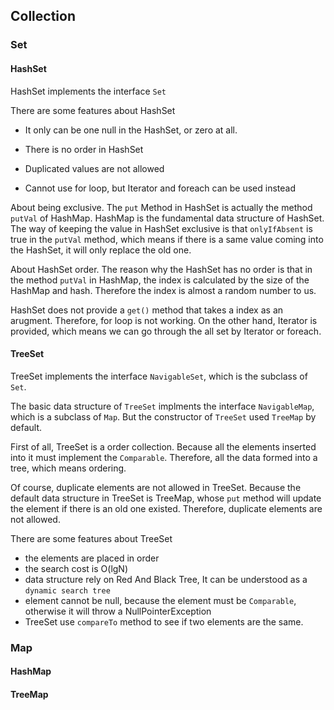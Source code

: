 ## Collection

### Set

#### HashSet

HashSet implements the interface `Set`

There are some features about HashSet

- It only can be one null in the HashSet, or zero at all.

- There is no order in HashSet

- Duplicated values are not allowed

- Cannot use for loop, but Iterator and foreach can be used instead



About being exclusive. The `put` Method in HashSet is actually the method `putVal` of HashMap. HashMap is the fundamental data structure of HashSet. The way of keeping the value in HashSet exclusive is that `onlyIfAbsent` is true in the `putVal` method, which means if there is a same value coming into the HashSet, it will only replace the old one.

About HashSet order. The reason why the HashSet has no order is that in the method `putVal` in HashMap, the index is calculated by the size of the HashMap and hash. Therefore the index is almost a random number to us.

HashSet does not provide a `get()` method that takes a index as an arugment. Therefore, for loop is not working. On the other hand, Iterator is provided, which means we can go through the all set by Iterator or foreach.



#### TreeSet

TreeSet implements the interface `NavigableSet`,  which is the subclass of `Set`.

The basic data structure of `TreeSet` implments the interface `NavigableMap`, which is a subclass of `Map`. But the constructor of `TreeSet` used `TreeMap` by default.

First of all, TreeSet is a order collection. Because all the elements inserted into it must implement the `Comparable`. Therefore, all the data formed into a tree, which means ordering.

Of course, duplicate elements are not allowed in TreeSet. Because the default data structure in TreeSet is TreeMap, whose `put` method will update the element if there is an old one existed. Therefore, duplicate elements are not allowed.

There are some features about TreeSet

- the elements are placed in order
- the search cost is O(lgN)
- data structure rely on Red And Black Tree, It can be understood as a `dynamic search tree`
- element cannot be null, because the element must be `Comparable`, otherwise it will throw a NullPointerException
- TreeSet use `compareTo` method to see if two elements are the same.





### Map

#### HashMap

#### TreeMap



